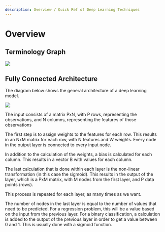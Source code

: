 ```yaml
---
description: Overview / Quick Ref of Deep Learning Techniques
---
```


# Overview

## Terminology Graph

![](<../.gitbook/assets/image (14).png>)

## Fully Connected Architecture

The diagram below shows the general architecture of a deep learning model.

![](<../.gitbook/assets/image (34).png>)

The input consists of a matrix PxN, with P rows, representing the observations, and N columns, representing the features of those observations

The first step is to assign weights to the features for each row. This results in an NxM matrix for each row, with N features and W weights. Every node in the output layer is connected to every input node.&#x20;

In addition to the calculation of the weights, a bias is calculated for each column. This results in a vector B with values for each column.

The last calculation that is done within each layer is the non-linear transformation (in this case the sigmoid). This results in the output of the layer, which is a PxM matrix, with M nodes from the first layer, and P data points (rows).

This process is repeated for each layer, as many times as we want.

The number of nodes in the last layer is equal to the number of values that need to be predicted. For a regression problem, this will be a value based on the input from the previous layer. For a binary classification, a calculation is added to the output of the previous layer in order to get a value between 0 and 1. This is usually done with a sigmoid function.




